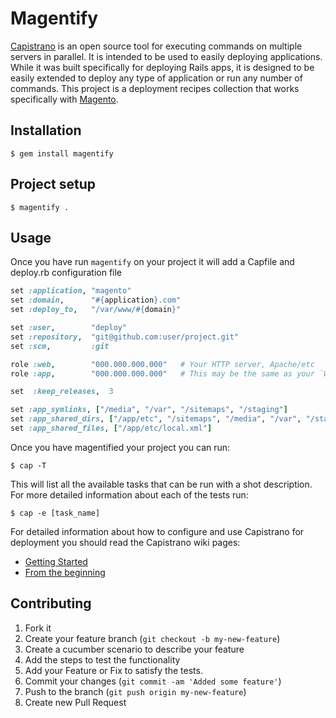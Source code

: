 # Magentify

[Capistrano](http://capify.org) is an open source tool for executing commands on multiple servers in parallel. It is intended to be used to easily deploying applications. While it was built specifically for deploying Rails apps, it is designed to be easily extended to deploy any type of application or run any number of commands. This project is a deployment recipes collection that works specifically with [Magento](http://www.magentocommerce.com/).

## Installation

    $ gem install magentify
    
## Project setup

    $ magentify .

## Usage

Once you have run `magentify` on your project it will add a Capfile and deploy.rb configuration file

```ruby
set :application, "magento"
set :domain,      "#{application}.com"
set :deploy_to,   "/var/www/#{domain}"

set :user,        "deploy"
set :repository,  "git@github.com:user/project.git"
set :scm,         :git

role :web,        "000.000.000.000"   # Your HTTP server, Apache/etc
role :app,        "000.000.000.000"   # This may be the same as your `Web` server or a separate administration server

set  :keep_releases,  3

set :app_symlinks, ["/media", "/var", "/sitemaps", "/staging"]
set :app_shared_dirs, ["/app/etc", "/sitemaps", "/media", "/var", "/staging"]
set :app_shared_files, ["/app/etc/local.xml"]
```

Once you have magentified your project you can run:

    $ cap -T
    
This will list all the available tasks that can be run with a shot description. For more detailed information about each of the tests run:

    $ cap -e [task_name]
    
For detailed information about how to configure and use Capistrano for deployment you should read the Capistrano wiki pages:

* [Getting Started](https://github.com/capistrano/capistrano/wiki/2.x-Getting-Started)
* [From the beginning](https://github.com/capistrano/capistrano/wiki/2.x-From-The-Beginning)

## Contributing

1. Fork it
2. Create your feature branch (`git checkout -b my-new-feature`)
3. Create a cucumber scenario to describe your feature
4. Add the steps to test the functionality
5. Add your Feature or Fix to satisfy the tests.
6. Commit your changes (`git commit -am 'Added some feature'`)
7. Push to the branch (`git push origin my-new-feature`)
8. Create new Pull Request
